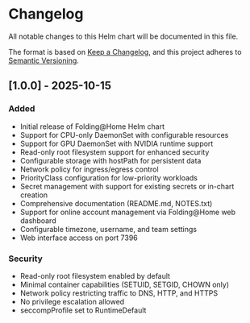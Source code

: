 # Changelog

All notable changes to this Helm chart will be documented in this file.

The format is based on [Keep a Changelog](https://keepachangelog.com/en/1.0.0/),
and this project adheres to [Semantic Versioning](https://semver.org/spec/v2.0.0.html).

## [1.0.0] - 2025-10-15

### Added
- Initial release of Folding@Home Helm chart
- Support for CPU-only DaemonSet with configurable resources
- Support for GPU DaemonSet with NVIDIA runtime support
- Read-only root filesystem support for enhanced security
- Configurable storage with hostPath for persistent data
- Network policy for ingress/egress control
- PriorityClass configuration for low-priority workloads
- Secret management with support for existing secrets or in-chart creation
- Comprehensive documentation (README.md, NOTES.txt)
- Support for online account management via Folding@Home web dashboard
- Configurable timezone, username, and team settings
- Web interface access on port 7396

### Security
- Read-only root filesystem enabled by default
- Minimal container capabilities (SETUID, SETGID, CHOWN only)
- Network policy restricting traffic to DNS, HTTP, and HTTPS
- No privilege escalation allowed
- seccompProfile set to RuntimeDefault
